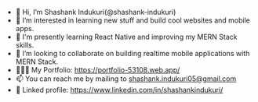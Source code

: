 - 👋 Hi, I’m Shashank Indukuri(@shashank-indukuri)
- 👀 I’m interested in learning new stuff and build cool websites and mobile apps.
- 🌱 I'm presently learning React Native and improving my MERN Stack skills.
- 💞️ I’m looking to collaborate on building realtime mobile applications with MERN Stack.
- 👩🏻‍💻 My Portfolio: https://portfolio-53108.web.app/
- 📫 You can reach me by mailing to shashank.indukuri05@gmail.com
- 👤 Linked profile: https://www.linkedin.com/in/shashankindukuri/
